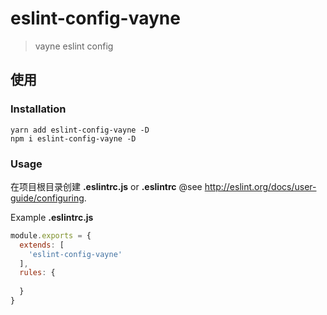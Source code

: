 # eslint-config-vayne
> vayne eslint config

## 使用

### Installation
```
yarn add eslint-config-vayne -D
npm i eslint-config-vayne -D
```

### Usage

在项目根目录创建 __.eslintrc.js__ or __.eslintrc__ @see http://eslint.org/docs/user-guide/configuring.

Example __.eslintrc.js__

```js
module.exports = {
  extends: [
    'eslint-config-vayne'
  ],
  rules: {
    
  }
}
```
